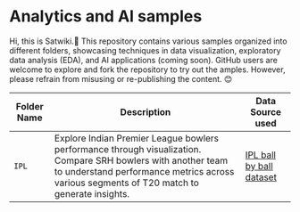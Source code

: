 # Analytics and AI samples

 Hi, this is Satwiki.👋 This repository contains various samples organized into different folders, showcasing techniques in data visualization, exploratory data analysis (EDA), and AI applications (coming soon). GitHub users are welcome to explore and fork the repository to try out the amples. However, please refrain from misusing or re-publishing the content. 😊

| Folder Name         | Description                                   | Data Source used                   |
|---------------------|-----------------------------------------------|-------------------------------------|
| `IPL`               | Explore Indian Premier League bowlers performance through visualization. Compare SRH bowlers with another team to understand performance metrics across various segments of T20 match to generate insights. | [IPL ball by ball dataset](https://www.kaggle.com/datasets/sahiltailor/ipl-2024-ball-by-ball-dataset) |